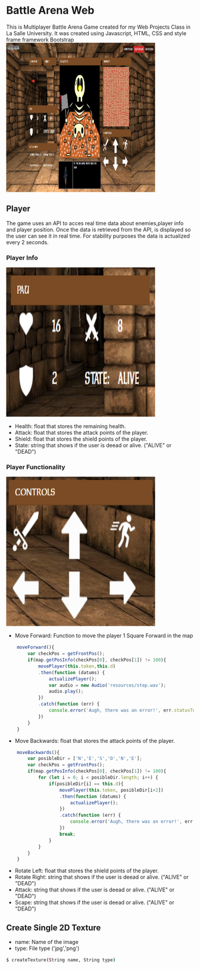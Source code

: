 # Battle Arena Web
This is Multiplayer Battle Arena Game created for my Web Projects Class in La Salle University. It was created using Javascript, HTML, CSS and style frame framework Bootstrap        
<img src="resources/Presentation.png" alt="Example Render" width="400" height="400">

## Player
The game uses an API to acces real time data about enemies,player info and player position. Once the data is retrieved from the API, is displayed so the user can see it in real time. For stability purposes the data is actualized every 2 seconds. 

### Player Info
<img src="resources/PlayerInfo.png" alt="Example Render" width="400" height="400">

- Health: float that stores the remaining health.
- Attack: float that stores the attack points of the player.
- Shield: float that stores the shield points of the player.
- State:  string that shows if the user is deead or alive. ("ALIVE" or "DEAD")

### Player Functionality
<img src="resources/Functions.png" alt="Example Render" width="400" height="400">

- Move Forward: Function to move the player 1 Square Forward in the map 

```javascript
    moveForward(){
        var checkPos = getFrontPos();
        if(map.getPosInfo(checkPos[0], checkPos[1]) != 100){
            movePlayer(this.token,this.d)
            .then(function (datums) {
                actualizePlayer();
                var audio = new Audio('resources/step.wav');
                audio.play();
            })
            .catch(function (err) {
                console.error('Augh, there was an error!', err.statusText);
            })
        } 
    }
```
- Move Backwards: float that stores the attack points of the player.

```javascript
    moveBackwards(){
        var posibleDir = ['N','E','S','O','N','E'];
        var checkPos = getFrontPos();
        if(map.getPosInfo(checkPos[0], checkPos[1]) != 100){
            for (let i = 0; i < posibleDir.length; i++) {
                if(posibleDir[i] == this.d){
                    movePlayer(this.token, posibleDir[i+2])
                    .then(function (datums) {
                        actualizePlayer();
                    })
                    .catch(function (err) {
                        console.error('Augh, there was an error!', err.statusText);
                    })
                    break;
                }
            }
        }
    }
```
- Rotate Left: float that stores the shield points of the player.
- Rotate Right: string that shows if the user is deead or alive. ("ALIVE" or "DEAD")
- Attack: string that shows if the user is deead or alive. ("ALIVE" or "DEAD")
- Scape: string that shows if the user is deead or alive. ("ALIVE" or "DEAD")


## Create Single 2D Texture
- name:  Name of the image
- type:  File type ('jpg','png')
```bash
$ createTexture(String name, String type)
```
